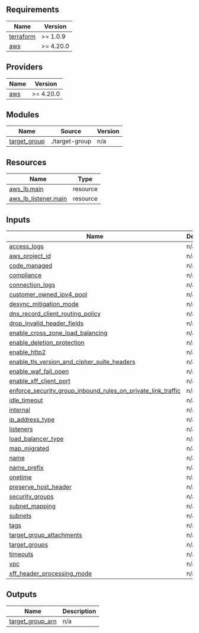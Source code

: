 ## Requirements

| Name | Version |
|------|---------|
| <a name="requirement_terraform"></a> [terraform](#requirement\_terraform) | >= 1.0.9 |
| <a name="requirement_aws"></a> [aws](#requirement\_aws) | >= 4.20.0 |

## Providers

| Name | Version |
|------|---------|
| <a name="provider_aws"></a> [aws](#provider\_aws) | >= 4.20.0 |

## Modules

| Name | Source | Version |
|------|--------|---------|
| <a name="module_target_group"></a> [target\_group](#module\_target\_group) | ./target-group | n/a |

## Resources

| Name | Type |
|------|------|
| [aws_lb.main](https://registry.terraform.io/providers/hashicorp/aws/latest/docs/resources/lb) | resource |
| [aws_lb_listener.main](https://registry.terraform.io/providers/hashicorp/aws/latest/docs/resources/lb_listener) | resource |

## Inputs

| Name | Description | Type | Default | Required |
|------|-------------|------|---------|:--------:|
| <a name="input_access_logs"></a> [access\_logs](#input\_access\_logs) | n/a | `map` | `{}` | no |
| <a name="input_aws_project_id"></a> [aws\_project\_id](#input\_aws\_project\_id) | n/a | `string` | `"null"` | no |
| <a name="input_code_managed"></a> [code\_managed](#input\_code\_managed) | n/a | `string` | `"true"` | no |
| <a name="input_compliance"></a> [compliance](#input\_compliance) | n/a | `string` | `"null"` | no |
| <a name="input_connection_logs"></a> [connection\_logs](#input\_connection\_logs) | n/a | `map` | `{}` | no |
| <a name="input_customer_owned_ipv4_pool"></a> [customer\_owned\_ipv4\_pool](#input\_customer\_owned\_ipv4\_pool) | n/a | `any` | `null` | no |
| <a name="input_desync_mitigation_mode"></a> [desync\_mitigation\_mode](#input\_desync\_mitigation\_mode) | n/a | `any` | `null` | no |
| <a name="input_dns_record_client_routing_policy"></a> [dns\_record\_client\_routing\_policy](#input\_dns\_record\_client\_routing\_policy) | n/a | `any` | `null` | no |
| <a name="input_drop_invalid_header_fields"></a> [drop\_invalid\_header\_fields](#input\_drop\_invalid\_header\_fields) | n/a | `any` | `null` | no |
| <a name="input_enable_cross_zone_load_balancing"></a> [enable\_cross\_zone\_load\_balancing](#input\_enable\_cross\_zone\_load\_balancing) | n/a | `bool` | `true` | no |
| <a name="input_enable_deletion_protection"></a> [enable\_deletion\_protection](#input\_enable\_deletion\_protection) | n/a | `bool` | `false` | no |
| <a name="input_enable_http2"></a> [enable\_http2](#input\_enable\_http2) | n/a | `any` | `null` | no |
| <a name="input_enable_tls_version_and_cipher_suite_headers"></a> [enable\_tls\_version\_and\_cipher\_suite\_headers](#input\_enable\_tls\_version\_and\_cipher\_suite\_headers) | n/a | `any` | `null` | no |
| <a name="input_enable_waf_fail_open"></a> [enable\_waf\_fail\_open](#input\_enable\_waf\_fail\_open) | n/a | `any` | `null` | no |
| <a name="input_enable_xff_client_port"></a> [enable\_xff\_client\_port](#input\_enable\_xff\_client\_port) | n/a | `any` | `null` | no |
| <a name="input_enforce_security_group_inbound_rules_on_private_link_traffic"></a> [enforce\_security\_group\_inbound\_rules\_on\_private\_link\_traffic](#input\_enforce\_security\_group\_inbound\_rules\_on\_private\_link\_traffic) | n/a | `any` | `null` | no |
| <a name="input_idle_timeout"></a> [idle\_timeout](#input\_idle\_timeout) | n/a | `any` | `null` | no |
| <a name="input_internal"></a> [internal](#input\_internal) | n/a | `any` | n/a | yes |
| <a name="input_ip_address_type"></a> [ip\_address\_type](#input\_ip\_address\_type) | n/a | `any` | `null` | no |
| <a name="input_listeners"></a> [listeners](#input\_listeners) | n/a | `map` | `{}` | no |
| <a name="input_load_balancer_type"></a> [load\_balancer\_type](#input\_load\_balancer\_type) | n/a | `any` | n/a | yes |
| <a name="input_map_migrated"></a> [map\_migrated](#input\_map\_migrated) | n/a | `string` | `"null"` | no |
| <a name="input_name"></a> [name](#input\_name) | n/a | `any` | n/a | yes |
| <a name="input_name_prefix"></a> [name\_prefix](#input\_name\_prefix) | n/a | `any` | `null` | no |
| <a name="input_onetime"></a> [onetime](#input\_onetime) | n/a | `string` | `"null"` | no |
| <a name="input_preserve_host_header"></a> [preserve\_host\_header](#input\_preserve\_host\_header) | n/a | `any` | `null` | no |
| <a name="input_security_groups"></a> [security\_groups](#input\_security\_groups) | n/a | `any` | `null` | no |
| <a name="input_subnet_mapping"></a> [subnet\_mapping](#input\_subnet\_mapping) | n/a | `list` | `[]` | no |
| <a name="input_subnets"></a> [subnets](#input\_subnets) | n/a | `any` | n/a | yes |
| <a name="input_tags"></a> [tags](#input\_tags) | n/a | `any` | n/a | yes |
| <a name="input_target_group_attachments"></a> [target\_group\_attachments](#input\_target\_group\_attachments) | n/a | `map` | `{}` | no |
| <a name="input_target_groups"></a> [target\_groups](#input\_target\_groups) | n/a | `map` | `{}` | no |
| <a name="input_timeouts"></a> [timeouts](#input\_timeouts) | n/a | `map` | `{}` | no |
| <a name="input_vpc"></a> [vpc](#input\_vpc) | n/a | `any` | n/a | yes |
| <a name="input_xff_header_processing_mode"></a> [xff\_header\_processing\_mode](#input\_xff\_header\_processing\_mode) | n/a | `any` | `null` | no |

## Outputs

| Name | Description |
|------|-------------|
| <a name="output_target_group_arn"></a> [target\_group\_arn](#output\_target\_group\_arn) | n/a |
